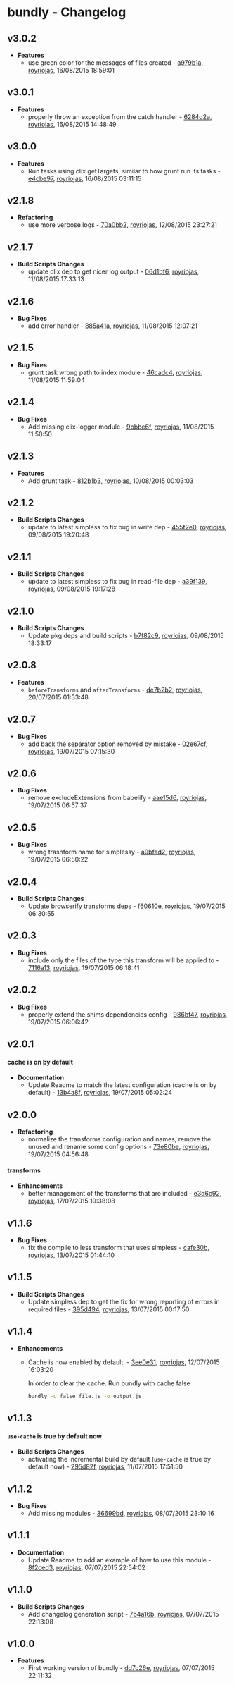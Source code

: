 
# bundly - Changelog
## v3.0.2
- **Features**
  - use green color for the messages of files created - [a979b1a]( https://github.com/royriojas/bundly/commit/a979b1a ), [royriojas](https://github.com/royriojas), 16/08/2015 18:59:01

    
## v3.0.1
- **Features**
  - properly throw an exception from the catch handler - [6284d2a]( https://github.com/royriojas/bundly/commit/6284d2a ), [royriojas](https://github.com/royriojas), 16/08/2015 14:48:49

    
## v3.0.0
- **Features**
  - Run tasks using clix.getTargets, similar to how grunt run its tasks - [e4cbe97]( https://github.com/royriojas/bundly/commit/e4cbe97 ), [royriojas](https://github.com/royriojas), 16/08/2015 03:11:15

    
## v2.1.8
- **Refactoring**
  - use more verbose logs - [70a0bb2]( https://github.com/royriojas/bundly/commit/70a0bb2 ), [royriojas](https://github.com/royriojas), 12/08/2015 23:27:21

    
## v2.1.7
- **Build Scripts Changes**
  - update clix dep to get nicer log output - [06d1bf6]( https://github.com/royriojas/bundly/commit/06d1bf6 ), [royriojas](https://github.com/royriojas), 11/08/2015 17:33:13

    
## v2.1.6
- **Bug Fixes**
  - add error handler - [885a41a]( https://github.com/royriojas/bundly/commit/885a41a ), [royriojas](https://github.com/royriojas), 11/08/2015 12:07:21

    
## v2.1.5
- **Bug Fixes**
  - grunt task wrong path to index module - [46cadc4]( https://github.com/royriojas/bundly/commit/46cadc4 ), [royriojas](https://github.com/royriojas), 11/08/2015 11:59:04

    
## v2.1.4
- **Bug Fixes**
  - Add missing clix-logger module - [9bbbe6f]( https://github.com/royriojas/bundly/commit/9bbbe6f ), [royriojas](https://github.com/royriojas), 11/08/2015 11:50:50

    
## v2.1.3
- **Features**
  - Add grunt task - [812b1b3]( https://github.com/royriojas/bundly/commit/812b1b3 ), [royriojas](https://github.com/royriojas), 10/08/2015 00:03:03

    
## v2.1.2
- **Build Scripts Changes**
  - update to latest simpless to fix bug in write dep - [455f2e0]( https://github.com/royriojas/bundly/commit/455f2e0 ), [royriojas](https://github.com/royriojas), 09/08/2015 19:20:48

    
## v2.1.1
- **Build Scripts Changes**
  - update to latest simpless to fix bug in read-file dep - [a39f139]( https://github.com/royriojas/bundly/commit/a39f139 ), [royriojas](https://github.com/royriojas), 09/08/2015 19:17:28

    
## v2.1.0
- **Build Scripts Changes**
  - Update pkg deps and build scripts - [b7f82c9]( https://github.com/royriojas/bundly/commit/b7f82c9 ), [royriojas](https://github.com/royriojas), 09/08/2015 18:33:17

    
## v2.0.8
- **Features**
  - `beforeTransforms` and `afterTransforms` - [de7b2b2]( https://github.com/royriojas/bundly/commit/de7b2b2 ), [royriojas](https://github.com/royriojas), 20/07/2015 01:33:48

    
## v2.0.7
- **Bug Fixes**
  - add back the separator option removed by mistake - [02e67cf]( https://github.com/royriojas/bundly/commit/02e67cf ), [royriojas](https://github.com/royriojas), 19/07/2015 07:15:30

    
## v2.0.6
- **Bug Fixes**
  - remove excludeExtensions from babelify - [aae15d6]( https://github.com/royriojas/bundly/commit/aae15d6 ), [royriojas](https://github.com/royriojas), 19/07/2015 06:57:37

    
## v2.0.5
- **Bug Fixes**
  - wrong trasnform name for simplessy - [a9bfad2]( https://github.com/royriojas/bundly/commit/a9bfad2 ), [royriojas](https://github.com/royriojas), 19/07/2015 06:50:22

    
## v2.0.4
- **Build Scripts Changes**
  - Update browserify transforms deps - [f60610e]( https://github.com/royriojas/bundly/commit/f60610e ), [royriojas](https://github.com/royriojas), 19/07/2015 06:30:55

    
## v2.0.3
- **Bug Fixes**
  - include only the files of the type this transform will be applied to - [7116a13]( https://github.com/royriojas/bundly/commit/7116a13 ), [royriojas](https://github.com/royriojas), 19/07/2015 06:18:41

    
## v2.0.2
- **Bug Fixes**
  - properly extend the shims dependencies config - [986bf47]( https://github.com/royriojas/bundly/commit/986bf47 ), [royriojas](https://github.com/royriojas), 19/07/2015 06:06:42

    
## v2.0.1
#### cache is on by default
- **Documentation**
  - Update Readme to match the latest configuration (cache is on by default) - [13b4a8f]( https://github.com/royriojas/bundly/commit/13b4a8f ), [royriojas](https://github.com/royriojas), 19/07/2015 05:02:24

    
## v2.0.0
- **Refactoring**
  - normalize the transforms configuration and names, remove the unused and rename some config options - [73e80be]( https://github.com/royriojas/bundly/commit/73e80be ), [royriojas](https://github.com/royriojas), 19/07/2015 04:56:48

    
#### transforms
- **Enhancements**
  - better management of the transforms that are included - [e3d6c92]( https://github.com/royriojas/bundly/commit/e3d6c92 ), [royriojas](https://github.com/royriojas), 17/07/2015 19:38:08

    
## v1.1.6
- **Bug Fixes**
  - fix the compile to less transform that uses simpless - [cafe30b]( https://github.com/royriojas/bundly/commit/cafe30b ), [royriojas](https://github.com/royriojas), 13/07/2015 01:44:10

    
## v1.1.5
- **Build Scripts Changes**
  - Update simpless dep to get the fix for wrong reporting of errors in required files - [395d494]( https://github.com/royriojas/bundly/commit/395d494 ), [royriojas](https://github.com/royriojas), 13/07/2015 00:17:50

    
## v1.1.4
- **Enhancements**
  - Cache is now enabled by default. - [3ee0e31]( https://github.com/royriojas/bundly/commit/3ee0e31 ), [royriojas](https://github.com/royriojas), 12/07/2015 16:03:20

    In order to clear the cache. Run bundly with cache false
    
    ```bash
    bundly -u false file.js -o output.js
    ```
    
## v1.1.3
#### `use-cache` is true by default now
- **Build Scripts Changes**
  - activating the incremental build by default (`use-cache` is true by default now) - [295d82f]( https://github.com/royriojas/bundly/commit/295d82f ), [royriojas](https://github.com/royriojas), 11/07/2015 17:51:50

    
## v1.1.2
- **Bug Fixes**
  - Add missing modules - [36699bd]( https://github.com/royriojas/bundly/commit/36699bd ), [royriojas](https://github.com/royriojas), 08/07/2015 23:10:16

    
## v1.1.1
- **Documentation**
  - Update Readme to add an example of how to use this module - [8f2ced3]( https://github.com/royriojas/bundly/commit/8f2ced3 ), [royriojas](https://github.com/royriojas), 07/07/2015 22:54:02

    
## v1.1.0
- **Build Scripts Changes**
  - Add changelog generation script - [7b4a16b]( https://github.com/royriojas/bundly/commit/7b4a16b ), [royriojas](https://github.com/royriojas), 07/07/2015 22:13:08

    
## v1.0.0
- **Features**
  - First working version of bundly - [dd7c26e]( https://github.com/royriojas/bundly/commit/dd7c26e ), [royriojas](https://github.com/royriojas), 07/07/2015 22:11:32

    
